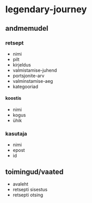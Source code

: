 # legendary-journey

## andmemudel

### retsept
- nimi
- pilt
- kirjeldus
- valmistamise-juhend
- portsjonite-arv
- valminstamise-aeg
- kategooriad

#### koostis
- nimi
- kogus
- ühik

### kasutaja
- nimi
- epost
- id


## toimingud/vaated
- avaleht
- retsepti sisestus
- retsepti otsing

